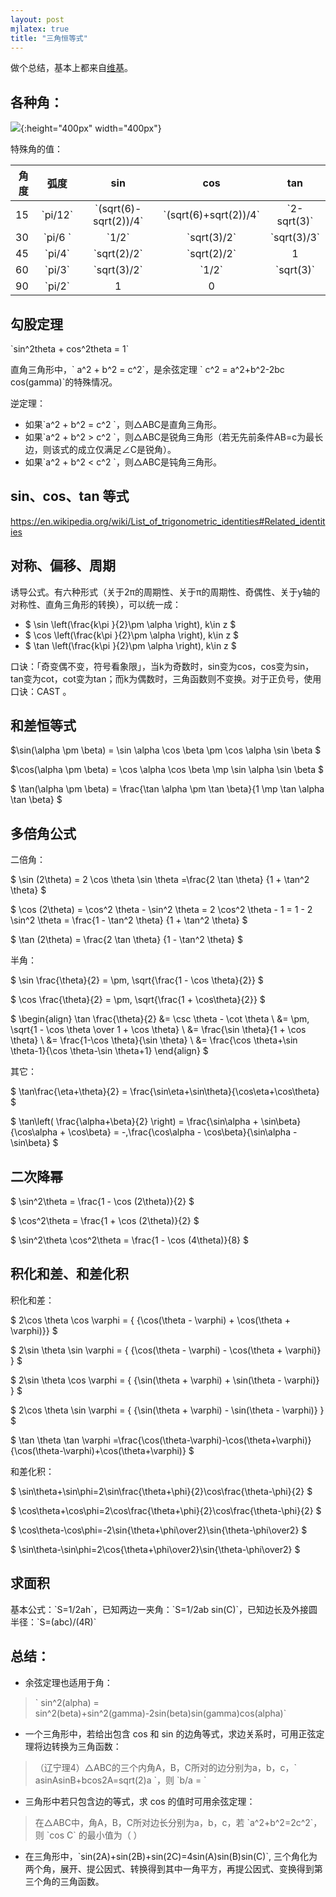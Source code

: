 ```yaml
---
layout: post
mjlatex: true
title: "三角恒等式"
---
```


做个总结，基本上都来自[维基](https://en.wikipedia.org/wiki/List_of_trigonometric_identities)。

## 各种角：

![](https://upload.wikimedia.org/wikipedia/commons/4/4c/Unit_circle_angles_color.svg){:height="400px" width="400px"}

特殊角的值：

| 角度  | 弧度      | sin                    | cos                   | tan  |
| ---- |:---------:|:---------------------:|:---------------------:|:------------:|
| 15   |\`pi/12\`  |\`(sqrt(6)-sqrt(2))/4\`|\`(sqrt(6)+sqrt(2))/4\`|\`2-sqrt(3)\`
| 30   | \`pi/6 \` |\`1/2\`                |\`sqrt(3)/2\`          |\`sqrt(3)/3\`
| 45   | \`pi/4\`  |\`sqrt(2)/2\`          |\`sqrt(2)/2\`          |1
| 60   |\`pi/3\`   |\`sqrt(3)/2\`          |\`1/2\`                |\`sqrt(3)\`
| 90   |\`pi/2\`   |1                      |0                      |

## 勾股定理

\`sin^2theta + cos^2theta = 1\`

直角三角形中，\` a^2 + b^2 = c^2\`，是余弦定理 \` c^2 = a^2+b^2-2bc cos(gamma)\`的特殊情况。

逆定理：

- 如果\`a^2 + b^2 = c^2 \`，则△ABC是直角三角形。
- 如果\`a^2 + b^2 > c^2 \`，则△ABC是锐角三角形（若无先前条件AB=c为最长边，则该式的成立仅满足∠C是锐角）。
- 如果\`a^2 + b^2 < c^2 \`，则△ABC是钝角三角形。

## sin、cos、tan 等式

<https://en.wikipedia.org/wiki/List_of_trigonometric_identities#Related_identities>

## 对称、偏移、周期

诱导公式。有六种形式（关于2π的周期性、关于π的周期性、奇偶性、关于y轴的对称性、直角三角形的转换），可以统一成：

* $ \sin \left(\frac{k\pi }{2}\pm \alpha \right), k\in z $
* $ \cos \left(\frac{k\pi }{2}\pm \alpha \right), k\in z $
* $ \tan \left(\frac{k\pi }{2}\pm \alpha \right), k\in z $

口诀：「奇变偶不变，符号看象限」，当k为奇数时，sin变为cos，cos变为sin，tan变为cot，cot变为tan；而k为偶数时，三角函数则不变换。对于正负号，使用口诀：CAST 。

## 和差恒等式

$\sin(\alpha \pm \beta) = \sin \alpha \cos \beta \pm \cos \alpha \sin \beta $

$\cos(\alpha \pm \beta) = \cos \alpha \cos \beta \mp \sin \alpha \sin \beta $

$ \tan(\alpha \pm \beta) = \frac{\tan \alpha \pm \tan \beta}{1 \mp \tan \alpha \tan \beta} $

## 多倍角公式

二倍角：

$  \sin (2\theta) = 2 \cos \theta \sin \theta =\frac{2 \tan \theta} {1 + \tan^2 \theta} $

$  \cos (2\theta) = \cos^2 \theta - \sin^2 \theta = 2 \cos^2 \theta - 1 = 1 - 2 \sin^2 \theta = \frac{1 - \tan^2 \theta} {1 + \tan^2 \theta}
 $

$  \tan (2\theta) = \frac{2 \tan \theta} {1 - \tan^2 \theta} $

半角：

$ \sin \frac{\theta}{2} = \pm\, \sqrt{\frac{1 - \cos \theta}{2}} $

$ \cos \frac{\theta}{2} = \pm\, \sqrt{\frac{1 + \cos\theta}{2}} $

$ \begin{align} \tan \frac{\theta}{2} &= \csc \theta - \cot \theta \\ &= \pm\, \sqrt{1 - \cos \theta \over 1 + \cos \theta} \\ &= \frac{\sin \theta}{1 + \cos \theta} \\ &= \frac{1-\cos \theta}{\sin \theta} \\ &= \frac{\cos \theta+\sin \theta-1}{\cos \theta-\sin \theta+1} \end{align} $

其它：

$  \tan\frac{\eta+\theta}{2} = \frac{\sin\eta+\sin\theta}{\cos\eta+\cos\theta}  $

$  \tan\left( \frac{\alpha+\beta}{2} \right)
= \frac{\sin\alpha + \sin\beta}{\cos\alpha + \cos\beta}
= -\,\frac{\cos\alpha - \cos\beta}{\sin\alpha - \sin\beta} $

## 二次降幂

$ \sin^2\theta = \frac{1 - \cos (2\theta)}{2} $

$ \cos^2\theta = \frac{1 + \cos (2\theta)}{2} $

$ \sin^2\theta \cos^2\theta = \frac{1 - \cos (4\theta)}{8} $

## 积化和差、和差化积

积化和差：

$ 2\cos \theta \cos \varphi = { {\cos(\theta - \varphi) + \cos(\theta + \varphi)}} $

$ 2\sin \theta \sin \varphi = { {\cos(\theta - \varphi) - \cos(\theta + \varphi)} } $

$ 2\sin \theta \cos \varphi = { {\sin(\theta + \varphi) + \sin(\theta - \varphi)} } $

$ 2\cos \theta \sin \varphi = { {\sin(\theta + \varphi) - \sin(\theta - \varphi)} } $

$ \tan \theta \tan \varphi =\frac{\cos(\theta-\varphi)-\cos(\theta+\varphi)}{\cos(\theta-\varphi)+\cos(\theta+\varphi)} $

和差化积：

$ \sin\theta+\sin\phi=2\sin\frac{\theta+\phi}{2}\cos\frac{\theta-\phi}{2} $

$ \cos\theta+\cos\phi=2\cos\frac{\theta+\phi}{2}\cos\frac{\theta-\phi}{2} $

$ \cos\theta-\cos\phi=-2\sin{\theta+\phi\over2}\sin{\theta-\phi\over2} $

$ \sin\theta-\sin\phi=2\cos{\theta+\phi\over2}\sin{\theta-\phi\over2} $

## 求面积

基本公式：\`S=1/2ah\`，已知两边一夹角：\`S=1/2ab sin(C)\`，已知边长及外接圆半径：\`S=(abc)/(4R)\`

## 总结：

- 余弦定理也适用于角：

> \` sin^2(alpha) = sin^2(beta)+sin^2(gamma)-2sin(beta)sin(gamma)cos(alpha)\`

- 一个三角形中，若给出包含 cos 和 sin 的边角等式，求边关系时，可用正弦定理将边转换为三角函数：

> （辽宁理4）△ABC的三个内角A，B，C所对的边分别为a，b，c，\` asinAsinB+bcos2A=sqrt(2)a \`，则 \`b/a = \`

- 三角形中若只包含边的等式，求 cos 的值时可用余弦定理：

> 在△ABC中，角A，B，C所对边长分别为a，b，c，若 \`a^2+b^2=2c^2\`，则 \`cos C\` 的最小值为（     ）

- 在三角形中，\`sin(2A)+sin(2B)+sin(2C)=4sin(A)sin(B)sin(C)\`, 三个角化为两个角，展开、提公因式、转换得到其中一角平方，再提公因式、变换得到第三个角的三角函数。
